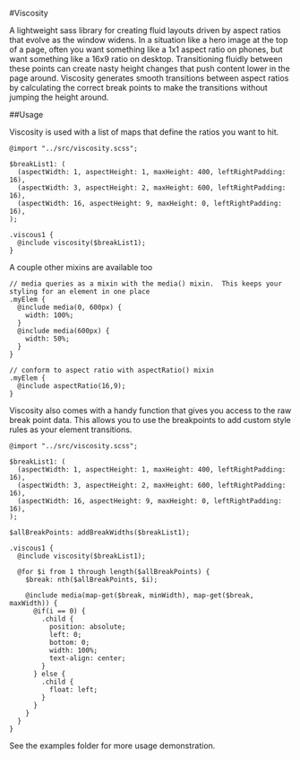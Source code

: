 #Viscosity

A lightweight sass library for creating fluid layouts driven by aspect ratios that evolve as the window widens. In a situation like a hero image at the top of a page, often you want something like a 1x1 aspect ratio on phones, but want something like a 16x9 ratio on desktop.  Transitioning fluidly between these points can create nasty height changes that push content lower in the page around. Viscosity generates smooth transitions between aspect ratios by calculating the correct break points to make the transitions without jumping the height around.

##Usage

Viscosity is used with a list of maps that define the ratios you want to hit.
```
@import "../src/viscosity.scss";

$breakList1: (
  (aspectWidth: 1, aspectHeight: 1, maxHeight: 400, leftRightPadding: 16),
  (aspectWidth: 3, aspectHeight: 2, maxHeight: 600, leftRightPadding: 16),
  (aspectWidth: 16, aspectHeight: 9, maxHeight: 0, leftRightPadding: 16),
);

.viscous1 {
  @include viscosity($breakList1);
}
```

A couple other mixins are available too
```
// media queries as a mixin with the media() mixin.  This keeps your styling for an element in one place
.myElem {
  @include media(0, 600px) {
    width: 100%;
  }
  @include media(600px) {
    width: 50%;
  }
}

// conform to aspect ratio with aspectRatio() mixin
.myElem {
  @include aspectRatio(16,9);
}
```

Viscosity also comes with a handy function that gives you access to the raw break point data.  This allows you to use the breakpoints to add custom style rules as your element transitions.

```
@import "../src/viscosity.scss";

$breakList1: (
  (aspectWidth: 1, aspectHeight: 1, maxHeight: 400, leftRightPadding: 16),
  (aspectWidth: 3, aspectHeight: 2, maxHeight: 600, leftRightPadding: 16),
  (aspectWidth: 16, aspectHeight: 9, maxHeight: 0, leftRightPadding: 16),
);

$allBreakPoints: addBreakWidths($breakList1);

.viscous1 {
  @include viscosity($breakList1);

  @for $i from 1 through length($allBreakPoints) {
    $break: nth($allBreakPoints, $i);

    @include media(map-get($break, minWidth), map-get($break, maxWidth)) {
      @if(i == 0) {
        .child {
          position: absolute;
          left: 0;
          bottom: 0;
          width: 100%;
          text-align: center;
        }
      } else {
        .child {
          float: left;
        }
      }
    }
  }
}
```

See the examples folder for more usage demonstration.
